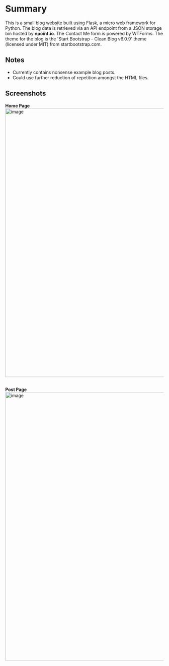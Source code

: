 # Summary

This is a small blog website built using Flask, a micro web framework for Python. The blog data is retrieved via an API endpoint from a JSON storage bin hosted by **npoint.io**. 
The Contact Me form is powered by WTForms. The theme for the blog is the 'Start Bootstrap - Clean Blog v6.0.9' theme (licensed under MIT) from startbootstrap.com.

## Notes

- Currently contains nonsense example blog posts.
- Could use further reduction of repetition amongst the HTML files.

## Screenshots

**Home Page**
<img width="852" alt="image" src="https://github.com/mattmanalang/python-flask-blog-site/assets/73713903/a0225459-73b6-46e5-b888-255a58bc5d59">
<br>
<br>

**Post Page**
<img width="852" alt="image" src="https://github.com/mattmanalang/python-flask-blog-site/assets/73713903/11790166-a5a0-43b8-a870-9803217e0baf">





